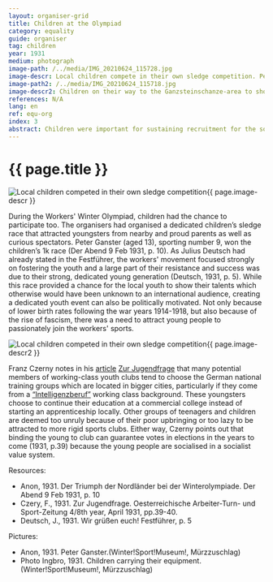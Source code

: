 ```yaml
---
layout: organiser-grid
title: Children at the Olympiad
category: equality
guide: organiser
tag: children
year: 1931
medium: photograph
image-path: /../media/IMG_20210624_115728.jpg
image-descr: Local children compete in their own sledge competition. Peter Ganster (aged 13) wins the competition
image-path2: /../media/IMG_20210624_115718.jpg
image-descr2: Children on their way to the Ganzsteinschanze-area to showcase their skiing skills
references: N/A
lang: en
ref: equ-org
index: 3
abstract: Children were important for sustaining recruitment for the social democratic cause. Therefore, children had their own competition, much to the delight of local and international guests.
---
```

<body>
    <div class="infotext">
        <h1 id="title">{{ page.title }}</h1>
        <div class="grid-item" id="exhibit-image"><img src="/../media/IMG_20210624_115728.jpg" class="img-fluid" alt="Local children competed in their own sledge competition">{{ page.image-descr }}</div>
        <p>During the Workers' Winter Olympiad, children had the chance to participate too. The organisers had organised a dedicated children’s sledge race that attracted youngsters from nearby and proud parents as well as curious spectators. Peter Ganster (aged 13), sporting number 9, won the children’s 1k race (<span class="source">Der Abend</span> 9 Feb 1931, p. 10). As Julius Deutsch had already stated in the <span class="source">Festführer</span>, the workers' movement focused strongly on fostering the youth and a large part of their resistance and success was due to their strong, dedicated young generation (Deutsch, 1931, p. 5). While this race provided a chance for the local youth to show their talents which otherwise would have been unknown to an international audience, creating a dedicated youth event can also be politically motivated. Not only because of lower birth rates following the war years 1914-1918, but also because of the rise of fascism, there was a need to attract young people to passionately join the workers' sports.</p>
        <div class="grid-item" id="exhibit-image"><img src="/../media/IMG_20210624_115718.jpg" class="img-fluid" alt="Local children competed in their own sledge competition">{{ page.image-descr2 }}</div>
        <p>Franz Czerny notes in his <a href="#" class="link-info" data-toggle="tooltip" title="The article was featured in the Austrian workers gymnastics and sports newspaper, Österreichische Arbeiter Turn- und Sport-Zeitung">article</a> <span class="source"><a href="#" class="translation" data-toggle="tooltip" title="The youth question">Zur Jugendfrage</a></span> that many potential members of working-class youth clubs tend to choose the German national training groups which are located in bigger cities, particularly if they come from a <a href="#" class="translation" data-toggle="tooltip" title="a job that require more thinking than physical strength">“Intelligenzberuf”</a> working class background. These youngsters choose to continue their education at a commercial college instead of starting an apprenticeship locally. Other groups of teenagers and children are deemed too unruly because of their poor upbringing or too lazy to be attracted to more rigid sports clubs. Either way, Czerny points out that binding the young to club can guarantee votes in elections in the years to come (1931, p.39) because the young people are socialised in a socialist value system.</p>
        <div class="resources">
            <div class="resource-title">Resources:</div>
                <ul>
                    <li>Anon, 1931. Der Triumph der Nordländer bei der Winterolympiade. <span id="source">Der Abend</span> 9 Feb 1931, p. 10</li>
                    <li>Czery, F., 1931. Zur Jugendfrage. <span id="source">Oesterreichische Arbeiter-Turn- und Sport-Zeitung</span> 4/8th year, April 1931, pp.39-40.</li>
                    <li>Deutsch, J., 1931. Wir grüßen euch! <span id="source">Festführer</span>, p. 5</li>
                </ul>
            <div class="resource-title">Pictures:</div>
                <ul>
                    <li>Anon, 1931. Peter Ganster.(Winter!Sport!Museum!, Mürzzuschlag)</li>
                    <li>Photo Ingbro, 1931. Children carrying their equipment. (Winter!Sport!Museum!, Mürzzuschlag)</li>
                </ul> 
        </div>
    </div>
</body>